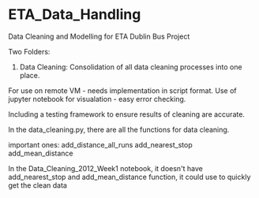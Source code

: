 # ETA_Data_Handling
Data Cleaning and Modelling for ETA Dublin Bus Project

Two Folders: 

1. Data Cleaning: 
Consolidation of all data cleaning processes into one place. 

For use on remote VM - needs implementation in script format. 
Use of jupyter notebook for visualation - easy error checking. 

Including a testing framework to ensure results of cleaning are 
accurate. 

In the data_cleaning.py, there are all the functions for data cleaning. 

important ones: 
add_distance_all_runs
add_nearest_stop
add_mean_distance 

In the Data_Cleaning_2012_Week1 notebook, it doesn't have add_nearest_stop
and add_mean_distance  function, it could use to quickly get the clean data 


